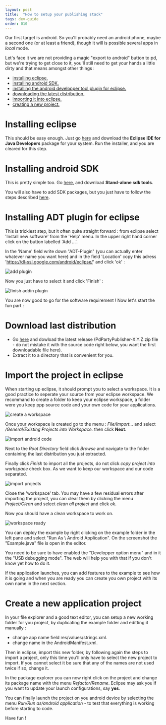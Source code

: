 ```yaml
---
layout: post
title:  "How to setup your publishing stack"
tags: dev-guide
order: 010
---
```


Our first target is android.  So you'll probably need an android phone, maybe a second one (or at least a friend), though it will is possible several apps in *local* mode.

Let's face it we are not providing a magic "export to android" button to pd, but we're trying to get close to it, you'll still need to get your hands a little dirty and that means amongst other things :

* [installing eclipse.](#eclipse)<br>
* [installing android SDK.](#sdk)<br>
* [installing the android developper tool plugin for eclipse.](#adt)<br>
* [downloading the latest distribution.](#distrib)<br>
* [importing it into eclipse.](#import)<br>
* [creating a new project.](#new-project)<br>

<a name="eclipse"/>

# Installing eclipse

This should be easy enough. Just go [here](https://eclipse.org/downloads/) and download the **Eclipse IDE for Java Developers** package for your system. Run the installer, and you are cleared for this step.

<a name="sdk"/>

# Installing android SDK

This is pretty simple too. Go [here](http://developer.android.com/sdk/installing/index.html), and download **Stand-alone sdk tools**. 

You will also have to add SDK packages, but you just have to follow the steps described [here](http://developer.android.com/sdk/installing/adding-packages.html).

<a name="adt"/>

# Installing ADT plugin for eclipse

This is trickiest step, but it often quite straight forward : from eclipse select 'Install new software' from the 'Help' menu. In the upper right hand corner click on the button labelled 'Add ...'.

In the 'Name' field write down "ADT-Plugin" (you can actually enter whatever name you want here) and in the field 'Location' copy this adress 'https://dl-ssl.google.com/android/eclipse/' and click 'ok' :

![add plugin]({{site.baseurl}}/img/import_and_build/adt-plugin-add.png)

Now you just have to select it and click 'Finish' :

![finish addin plugin]({{site.baseurl}}/img/import_and_build/finish_import_adt.png)

You are now good to go for the software requirement ! Now let's start the fun part :

<a name="distrib"/>

# Download last distribution

* Go [here](https://github.com/b2renger/PdDroidPublisher/releases) and dowload the latest release (PdPartyPublisher-X.Y.Z.zip file - do not mistake it with the source code right below, you want the first downloadable file here). 
* Extract it to a directory that is convenient for you.

<a name="import"/>

# Import the project in eclipse

When starting up eclipse, it should prompt you to select a workspace. It is a good practice to seperate your source from your eclipse workspace. We recommand to create a folder to keep your eclipse workspace, a folder were you keep ppp source code and your own code for your applications.

![create a workspace]({{site.baseurl}}/img/import_and_build/workspace_creation.png)

Once your workspace is created go to the menu : *File/Import...*
and select */General/Existing Projects into Workspace.* then click **Next**.


![import android code]({{site.baseurl}}/img/import_and_build/import_general_project.png)

Next to the *Root Directory* field click *Browse* and navigate to the folder containing the last distribution you just extracted.

Finally click *Finish* to import all the projects, do not click *copy project into workspace* check box. As we want to keep our workspace and our code separated.

![import projects]({{site.baseurl}}/img/import_and_build/import_dialog.png)

Close the 'workspace' tab. You may have a few residual errors after importing the project, you can clear them by clicking the menu *Project/Clean* and select *clean all project* and click *ok*.

Now you should have a clean workspace to work on.

![workspace ready]({{site.baseurl}}/img/import_and_build/eclipse_workspace_ready.png)

You can deploy the example by right clicking on the example folder in the left pane and select "Run As \ Android Application". On the screenshot the "Example.java" file is open in the editor.

You need to be sure to have enabled the "Developper option menu" and in it the "USB debugging mode". The web will help you with that if you don't know yet how to do it.

If the application launches, you can add features to the example to see how it is going and when you are ready you can create you own project with its own name in the next section.

<a name="new-project"/>

# Create a new application project

In your file explorer and a good text editor, you can setup a new working folder for you project, by duplicating the example folder and editting it manually :

* change app name field res/values/strings.xml.
* change name in the AndroidManifest.xml.

Then in eclipse, import this new folder, by following again the steps to import a project, only this time you'll only have to select the new project to import. If you cannot select it be sure that any of the names are not used twice if so, change it.

In the package explorer you can now right click on the project and change its package name with the menu *Refactor/Rename*. Eclipse may ask you if you want to update your launch configurations, say **yes**.

You can finally launch the project on you android device by selecting the menu *Run/Run as/android application* - to test that everything is working before starting to code.

Have fun !
